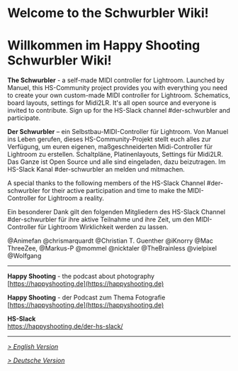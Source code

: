 <!---------------------------->
<!-- multilangual suffix: en, de  -->
<!---------------------------->

<!-- [en] -->
# Welcome to the Schwurbler Wiki!
<!-- [de] -->
# Willkommen im Happy Shooting Schwurbler Wiki!
<!-- [common] -->


<!-- [en] -->
**The Schwurbler** - a self-made MIDI controller for Lightroom. Launched by Manuel, this HS-Community project provides you with everything you need to create your own custom-made MIDI controller for Lightroom. Schematics, board layouts, settings for Midi2LR. It's all open source and everyone is invited to contribute. Sign up for the HS-Slack channel #der-schwurbler and participate. 
<!-- [de] -->
**Der Schwurbler** – ein Selbstbau-MIDI-Controller für Lightroom. Von Manuel ins Leben gerufen, dieses HS-Community-Projekt stellt euch alles zur Verfügung, um euren eigenen, maßgeschneiderten Midi-Controller für Lightroom zu erstellen. Schaltpläne, Platinenlayouts, Settings für Midi2LR. Das Ganze ist Open Source und alle sind eingeladen, dazu beizutragen. Im HS-Slack Kanal #der-schwurbler an melden und mitmachen.
<!-- [common] -->

<!-- [en] -->
A special thanks to the following members of the HS-Slack Channel #der-schwurbler for their active participation and time to make the MIDI-Controller for Lightroom a reality.
<!-- [de] -->
Ein besonderer Dank gilt den folgenden Mitgliedern des HS-Slack Channel #der-schwurbler für ihre aktive Teilnahme und ihre Zeit, um den MIDI-Controller für Lightroom Wirklichkeit werden zu lassen.
<!-- [common] -->

@Animefan
@chrismarquardt
@Christian T. Guenther
@iKnorry
@Mac ThreeZee,
@Markus-P
@mommel
@nicktaler
@TheBrainless
@vielpixel
@Wolfgang



***

<!-- [en] -->
**Happy Shooting** - the podcast about photography   
[https://happyshooting.de](https://happyshooting.de)
<!-- [en] -->
**Happy Shooting** - der Podcast zum Thema Fotografie   
[https://happyshooting.de](https://happyshooting.de)
<!-- [common] -->

**HS-Slack**   
https://happyshooting.de/der-hs-slack/


***
<!-- [de] -->
_[ > English Version](home.en.md)_
<!-- [en] -->
_[ > Deutsche Version](home.de.md)_